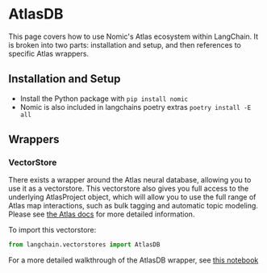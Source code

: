 # AtlasDB

This page covers how to use Nomic's Atlas ecosystem within LangChain.
It is broken into two parts: installation and setup, and then references to specific Atlas wrappers.

## Installation and Setup
- Install the Python package with `pip install nomic`
- Nomic is also included in langchains poetry extras `poetry install -E all`

## Wrappers

### VectorStore

There exists a wrapper around the Atlas neural database, allowing you to use it as a vectorstore.
This vectorstore also gives you full access to the underlying AtlasProject object, which will allow you to use the full range of Atlas map interactions, such as bulk tagging and automatic topic modeling.
Please see [the Atlas docs](https://docs.nomic.ai/atlas_api.html) for more detailed information.



To import this vectorstore:
```python
from langchain.vectorstores import AtlasDB
```

For a more detailed walkthrough of the AtlasDB wrapper, see [this notebook](../modules/indexes/examples/vectorstore_examples/atlas.ipynb)
